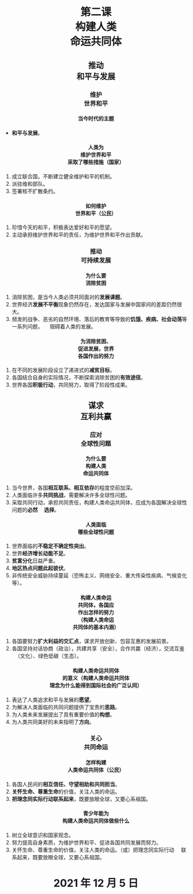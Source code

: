 # <center>第二课<br />构建人类<br />命运共同体</center>

## <center>推动<br />和平与发展</center>

### <center>维护<br />世界和平</center>

#### <center>当今时代的主题

- <b>和平与发展</b></center>。

#### <center>人类为<br />维护世界和平<br />采取了哪些措施（国家）</center>

1. 成立联合国，不断建立健全维护和平的机制。
2. 派驻维和部队。
3. 签署核不扩散条约。

#### <center>如何维护<br />世界和平（公民）</center>

1. 珍惜今天的和平，积极表达爱好和平的愿望。
2. 主动承担维护世界和平的责任，为维护世界和平作出贡献。

### <center>推动<br />可持续发展</center>

#### <center>为什么要<br />消除贫困</center>

1. 消除贫困，是当今人类必须共同面对的<b>发展课题</b>。
2. 世界经济<b>发展不平衡</b>现象仍然存在，发达国家与发展中国家间的差距仍然很大。
3. 频发的战争、恶劣的自然环境、落后的教育等导致的<b>饥饿、疾病、社会动荡</b>等一系列问题，
&ensp;&#160;&#160;阻碍着人类的发展。

#### <center>为消除贫困、<br />促进发展，世界<br />各国作出的努力</center>

1. 在不同的发展阶段设立了递进式的<b>减贫目标</b>。
2. 各国结合自身的实际情况，不断探索消除贫困的<b>有效途径</b>。
3. 世界各国<b>积极行动</b>，共同努力，取得了阶段性成果。

## <center>谋求<br />互利共赢</center>

### <center>应对<br />全球性问题</center>

#### <center>为什么要<br />构建人类<br />命运共同体</center>

1. 当今世界，各国<b>相互联系、相互依存</b>的程度空前加深。
2. 人类面临许多<b>共同挑战</b>，需要解决许多全球性问题。
3. 采取共同行动，承担共同责任，构建人类命运共同体，应成为各国解决全球性问题的<b>必然
&ensp;&#160;&#160;选择</b>。

#### <center>人类面临<br />哪些全球性问题</center>

1. 世界面临的<b>不稳定不确定性突出</b>。
2. 世界<b>经济增长动能不足</b>。
3. <b>贫富分化</b>日益严重。
4. <b>地区热点问题此起彼伏</b>。
5. 非传统安全威胁持续蔓延（恐怖主义、网络安全、重大传染性疾病、气候变化等）。

#### <center>构建人类命运<br />共同体，各国应<br />作出怎样的努力<br />（构建人类命运<br />共同体的基本内涵）</center>

1. 各国要努力<b>扩大利益的交汇点</b>，谋求开放创新、包容互惠的发展前景。
2. 各国坚持对话协商（政治），共建共享（安全），合作共赢（经济），交流互鉴
&ensp;&#160;&#160;（文化）、绿色低碳（生态）。

#### <center>构建人类命运共同体<br />的意义（构建人类命运共同体<br />理念为什么能得到国际社会的广泛认同）</center>

1. 表达了人类追求和平与发展的<b>愿望</b>。
2. 为解决人类面临的共同问题提供了宝贵的<b>思路</b>。
3. 为人类未来发展提出了具有重要价值的<b>构想</b>。
4. 为人类共同美好的未来指明了<b>方向</b>。

### <center>关心<br />共同命运</center>

#### <center>怎样构建<br />人类命运共同体（公民）</center>

1. 各国人民间的<b>相互信任、守望相助和共同担当</b>。
2. <b>关怀生命、尊重生命</b>的价值，关注人类的命运。
3. <b>把理念同实际行动联系起来</b>，既要放眼全球，又要心系祖国。

#### <center>青少年能为<br />构建人类命运共同体做些什么</center>

1. 树立全球意识和国家观念。
2. 努力提高自身素质，为维护世界和平、促进各国共同发展而努力。
3. 关怀生命、尊重生命的价值，关注人类的命运。（或）把理念同实际行动
&ensp;&#160;&#160;联系起来，既要放眼全球，又要心系祖国。

# <center>2021 年 12 月 5 日</center>